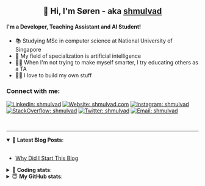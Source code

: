 <h2 align="center">
	👋 Hi, I'm Søren - aka <a href="https://shmulvad.com">shmulvad</a>
</h2>

#### I'm a Developer, Teaching Assistant and AI Student!
- 📚 Studying MSc in computer science at National University of Singapore
- 🧠 My field of specialization is artificial intelligence
- 👨‍🏫 When I'm not trying to make myself smarter, I try educating others as a TA
- 👨‍💻 I love to build my own stuff

### Connect with me:

[![Linkedin: shmulvad](https://img.shields.io/badge/shmulvad-blue?style=flat&logo=Linkedin&logoColor=white)][linkedin]
[![Website: shmulvad.com](https://img.shields.io/badge/shmulvad.com-47CCCC?&style=flat&logo=Google-Chrome&logoColor=white)][website]
[![Instagram: shmulvad](https://img.shields.io/badge/-@shmulvad-purple?style=flat&logo=Instagram&logoColor=white)][instagram]
[![StackOverflow: shmulvad](https://img.shields.io/badge/shmulvad-FE7A16?style=flat&logo=stack-overflow&logoColor=white)][stackOverflow]
[![Twitter: shmulvad](https://img.shields.io/badge/@shmulvad-1ca0f1?style=flat&logo=twitter&logoColor=white)][twitter]
[![Email: shmulvad](https://img.shields.io/badge/shmulvad-D14836?style=flat&logo=gmail&logoColor=white)][mail]

<br />

---

<details open>
 <summary>📕 <b>Latest Blog Posts</b>: </summary>

<br>

<!-- BLOG-POST-LIST:START -->
- [Why Did I Start This Blog](https://shmulvad.com/blog/why-did-start-this-blog)
<!-- BLOG-POST-LIST:END -->

</details>

<!-- --- -->

<details>
 <summary>🤖 <b>Coding stats</b>: </summary>

<br>

<!--START_SECTION:waka-->
**I'm a Night 🦉** 

```text
🌞 Morning    75 commits     ████░░░░░░░░░░░░░░░░░░░░░   19.38% 
🌆 Daytime    98 commits     ██████░░░░░░░░░░░░░░░░░░░   25.32% 
🌃 Evening    97 commits     ██████░░░░░░░░░░░░░░░░░░░   25.06% 
🌙 Night      117 commits    ███████░░░░░░░░░░░░░░░░░░   30.23%

```


📊 **This Week I Spent My Time On** 

```text
💬 Programming Languages: 
Python                   4 hrs 32 mins       ████████████░░░░░░░░░░░░░   51.04% 
Text                     2 hrs 18 mins       ██████░░░░░░░░░░░░░░░░░░░   25.94% 
Other                    1 hr 58 mins        █████░░░░░░░░░░░░░░░░░░░░   22.2% 
Markdown                 4 mins              ░░░░░░░░░░░░░░░░░░░░░░░░░   0.81%

🔥 Editors: 
VS Code                  4 hrs 31 mins       ████████████░░░░░░░░░░░░░   50.75% 
Sublime Text             2 hrs 24 mins       ██████░░░░░░░░░░░░░░░░░░░   27.04% 
Zsh                      1 hr 58 mins        █████░░░░░░░░░░░░░░░░░░░░   22.2%

🐱‍💻 Projects: 
Unknown Project          6 hrs 51 mins       ███████████████████░░░░░░   76.98% 
Terminal                 1 hr 39 mins        ████░░░░░░░░░░░░░░░░░░░░░   18.67% 
AdventOfCode             18 mins             █░░░░░░░░░░░░░░░░░░░░░░░░   3.54% 
shmulvad.com             4 mins              ░░░░░░░░░░░░░░░░░░░░░░░░░   0.81%

```


<!--END_SECTION:waka-->

</details>

<!-- --- -->

<details>
 <summary>😇 <b>My GitHub stats</b>: </summary>

<br>

<img align="left" alt="shmulvad's Github Stats" src="https://github-readme-stats.vercel.app/api?username=shmulvad&show_icons=true&hide_border=true" />

</details>



[website]: https://shmulvad.com
[twitter]: https://twitter.com/shmulvad
[linkedin]: https://linkedin.com/in/shmulvad
[instagram]: https://instagram.com/shmulvad
[stackOverflow]: https://stackoverflow.com/users/9248793/shmulvad
[mail]: mailto:shmulvad@gmail.com
[github]: https://github.com/shmulvad
